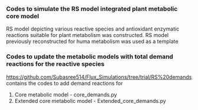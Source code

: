 ### Codes to simulate the RS model integrated plant metabolic core model
RS model depicting various reactive species and antioxidant enzymatic reactions suitable for plant metabolism was constructed. RS model previously reconstructed for huma metabolism was used as a template

### Codes to update the metabolic models with total demand reactions for the reactive species
https://github.com/Subasree514/Flux_Simulations/tree/trial/RS%20demands contains the codes to add demand reactions for
  1. Core metabolic model - core_demands.py
  2. Extended core metabolic model - Extended_core_demands.py
